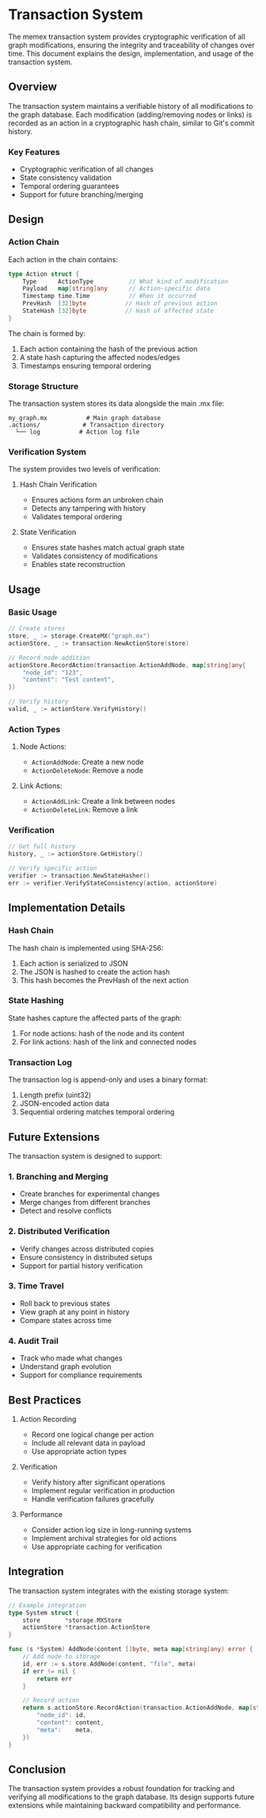 # Transaction System

The memex transaction system provides cryptographic verification of all graph modifications, ensuring the integrity and traceability of changes over time. This document explains the design, implementation, and usage of the transaction system.

## Overview

The transaction system maintains a verifiable history of all modifications to the graph database. Each modification (adding/removing nodes or links) is recorded as an action in a cryptographic hash chain, similar to Git's commit history.

### Key Features

- Cryptographic verification of all changes
- State consistency validation
- Temporal ordering guarantees
- Support for future branching/merging

## Design

### Action Chain

Each action in the chain contains:

```go
type Action struct {
    Type      ActionType          // What kind of modification
    Payload   map[string]any      // Action-specific data
    Timestamp time.Time           // When it occurred
    PrevHash  [32]byte           // Hash of previous action
    StateHash [32]byte           // Hash of affected state
}
```

The chain is formed by:
1. Each action containing the hash of the previous action
2. A state hash capturing the affected nodes/edges
3. Timestamps ensuring temporal ordering

### Storage Structure

The transaction system stores its data alongside the main .mx file:

```
my_graph.mx           # Main graph database
.actions/            # Transaction directory
  └── log           # Action log file
```

### Verification System

The system provides two levels of verification:

1. Hash Chain Verification
   - Ensures actions form an unbroken chain
   - Detects any tampering with history
   - Validates temporal ordering

2. State Verification
   - Ensures state hashes match actual graph state
   - Validates consistency of modifications
   - Enables state reconstruction

## Usage

### Basic Usage

```go
// Create stores
store, _ := storage.CreateMX("graph.mx")
actionStore, _ := transaction.NewActionStore(store)

// Record node addition
actionStore.RecordAction(transaction.ActionAddNode, map[string]any{
    "node_id": "123",
    "content": "Test content",
})

// Verify history
valid, _ := actionStore.VerifyHistory()
```

### Action Types

1. Node Actions:
   - `ActionAddNode`: Create a new node
   - `ActionDeleteNode`: Remove a node

2. Link Actions:
   - `ActionAddLink`: Create a link between nodes
   - `ActionDeleteLink`: Remove a link

### Verification

```go
// Get full history
history, _ := actionStore.GetHistory()

// Verify specific action
verifier := transaction.NewStateHasher()
err := verifier.VerifyStateConsistency(action, actionStore)
```

## Implementation Details

### Hash Chain

The hash chain is implemented using SHA-256:
1. Each action is serialized to JSON
2. The JSON is hashed to create the action hash
3. This hash becomes the PrevHash of the next action

### State Hashing

State hashes capture the affected parts of the graph:
1. For node actions: hash of the node and its content
2. For link actions: hash of the link and connected nodes

### Transaction Log

The transaction log is append-only and uses a binary format:
1. Length prefix (uint32)
2. JSON-encoded action data
3. Sequential ordering matches temporal ordering

## Future Extensions

The transaction system is designed to support:

### 1. Branching and Merging
- Create branches for experimental changes
- Merge changes from different branches
- Detect and resolve conflicts

### 2. Distributed Verification
- Verify changes across distributed copies
- Ensure consistency in distributed setups
- Support for partial history verification

### 3. Time Travel
- Roll back to previous states
- View graph at any point in history
- Compare states across time

### 4. Audit Trail
- Track who made what changes
- Understand graph evolution
- Support for compliance requirements

## Best Practices

1. Action Recording
   - Record one logical change per action
   - Include all relevant data in payload
   - Use appropriate action types

2. Verification
   - Verify history after significant operations
   - Implement regular verification in production
   - Handle verification failures gracefully

3. Performance
   - Consider action log size in long-running systems
   - Implement archival strategies for old actions
   - Use appropriate caching for verification

## Integration

The transaction system integrates with the existing storage system:

```go
// Example integration
type System struct {
    store       *storage.MXStore
    actionStore *transaction.ActionStore
}

func (s *System) AddNode(content []byte, meta map[string]any) error {
    // Add node to storage
    id, err := s.store.AddNode(content, "file", meta)
    if err != nil {
        return err
    }

    // Record action
    return s.actionStore.RecordAction(transaction.ActionAddNode, map[string]any{
        "node_id": id,
        "content": content,
        "meta":    meta,
    })
}
```

## Conclusion

The transaction system provides a robust foundation for tracking and verifying all modifications to the graph database. Its design supports future extensions while maintaining backward compatibility and performance.
